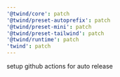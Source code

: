 ```yaml
---
'@twind/core': patch
'@twind/preset-autoprefix': patch
'@twind/preset-mini': patch
'@twind/preset-tailwind': patch
'@twind/runtime': patch
'twind': patch
---
```


setup github actions for auto release
